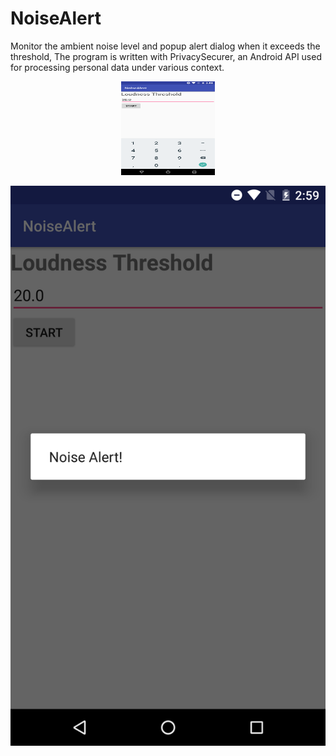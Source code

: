 # NoiseAlert

Monitor the ambient noise level and popup alert dialog when it exceeds the threshold,
The program is written with PrivacySecurer, an Android API used for processing personal
data under various context. 

<div align=center>
  <img width="150" height="150" src="https://github.com/xinyu1118/NoiseAlert/blob/master/images/photo-1.png" />
</div>


![photo-2](https://github.com/xinyu1118/NoiseAlert/blob/master/images/photo-2.png)
